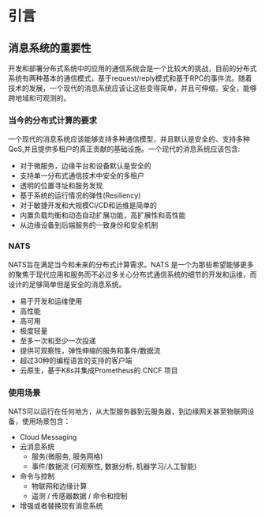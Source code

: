 # 引言

## 消息系统的重要性

开发和部署分布式系统中的应用的通信系统会是一个比较大的挑战，目前的分布式系统有两种基本的通信模式，基于request/reply模式和基于RPC的事件流。随着技术的发展，一个现代的消息系统应该让这些变得简单，并且可伸缩，安全，能够跨地域和可观测的。

### 当今的分布式计算的要求

一个现代的消息系统应该能够支持多种通信模型，并且默认是安全的、支持多种QoS,并且提供多租户的真正贡献的基础设施。一个现代的消息系统应该包含:

* 对于微服务，边缘平台和设备默认是安全的
* 支持单一分布式通信技术中安全的多租户
* 透明的位置寻址和服务发现
* 基于系统的运行情况的弹性\(Resiliency\)
* 对于敏捷开发和大规模CI/CD和运维是简单的
* 内置负载均衡和动态自动扩展功能，高扩展性和高性能
* 从边缘设备到后端服务的一致身份和安全机制

### NATS

NATS旨在满足当今和未来的分布式计算需求。NATS 是一个为那些希望能够更多的聚焦于现代应用和服务而不必过多关心分布式通信系统的细节的开发和运维，而设计的足够简单但是安全的消息系统。

* 易于开发和运维使用
* 高性能
* 高可用
* 极度轻量
* 至多一次和至少一次投递
* 提供可观察性，弹性伸缩的服务和事件/数据流
* 超过30种的编程语言的支持的客户端
* 云原生，基于K8s并集成Prometheus的 CNCF 项目

### 使用场景

NATS可以运行在任何地方，从大型服务器到云服务器，到边缘网关甚至物联网设备，使用场景包含：

* Cloud Messaging
* 云消息系统
  * 服务\(微服务, 服务网格\)
  * 事件/数据流 \(可观察性, 数据分析, 机器学习/人工智能\)
* 命令与控制
  * 物联网和边缘计算
  * 遥测 / 传感器数据 / 命令和控制
* 增强或者替换现有消息系统

